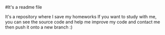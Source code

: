 #It's a readme file

It's a repository where I save my homeworks
If you want to study with me, you can see the source code
and help me improve my code and contact me then push it onto
a new branch :)